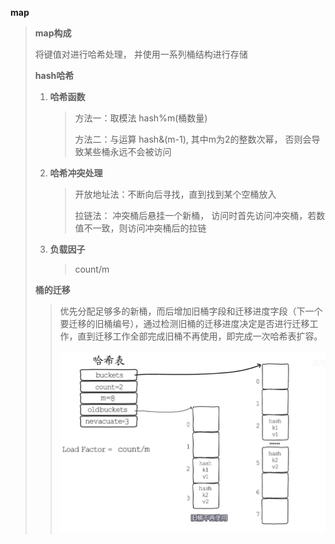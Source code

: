 **map**

> **map构成**
>
> 将键值对进行哈希处理， 并使用一系列桶结构进行存储
>
> **hash哈希**
>
> 1. **哈希函数** 
>
>    > 方法一：取模法   hash%m(桶数量)
>    >
>    > 方法二：与运算   hash&(m-1), 其中m为2的整数次幂， 否则会导致某些桶永远不会被访问
>
> 2. **哈希冲突处理**  
>
>    > 开放地址法：不断向后寻找，直到找到某个空桶放入
>    >
>    > 拉链法： 冲突桶后悬挂一个新桶， 访问时首先访问冲突桶，若数值不一致，则访问冲突桶后的拉链
>
> 3. **负载因子**
>
>    > count/m 
>
> **桶的迁移**
>
> > 优先分配足够多的新桶，而后增加旧桶字段和迁移进度字段（下一个要迁移的旧桶编号），通过检测旧桶的迁移进度决定是否进行迁移工作，直到迁移工作全部完成旧桶不再使用，即完成一次哈希表扩容。
> >
> > ![](map.assets/%E6%B8%90%E8%BF%9B%E5%BC%8F%E6%89%A9%E5%AE%B9-1610208388326.PNG)
> >
> > 
> >
> > 

